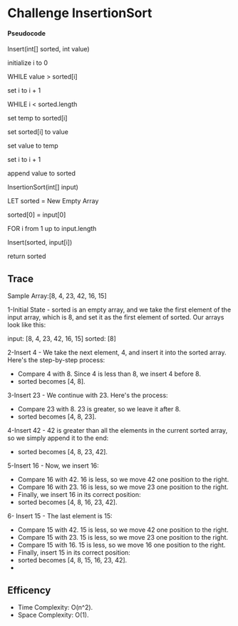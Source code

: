 # Challenge InsertionSort
#### Pseudocode
Insert(int[] sorted, int value)

initialize i to 0

WHILE value > sorted[i]

set i to i + 1

WHILE i < sorted.length

set temp to sorted[i]

set sorted[i] to value

set value to temp

set i to i + 1

append value to sorted

InsertionSort(int[] input)

LET sorted = New Empty Array

sorted[0] = input[0]

FOR i from 1 up to input.length

Insert(sorted, input[i])

return sorted

## Trace
Sample Array:[8, 4, 23, 42, 16, 15]

1-Initial State - sorted is an empty array, and we take the first element of the input array, which is 8, and set it as the first element of sorted. Our arrays look like this:

input: [8, 4, 23, 42, 16, 15]
sorted: [8]

2-Insert 4 - We take the next element, 4, and insert it into the sorted array. Here's the step-by-step process:

- Compare 4 with 8. Since 4 is less than 8, we insert 4 before 8.
- sorted becomes [4, 8].

3-Insert 23 - We continue with 23. Here's the process:

- Compare 23 with 8. 23 is greater, so we leave it after 8.
- sorted becomes [4, 8, 23].

4-Insert 42 - 42 is greater than all the elements in the current sorted array, so we simply append it to the end:

- sorted becomes [4, 8, 23, 42].

5-Insert 16 - Now, we insert 16:

- Compare 16 with 42. 16 is less, so we move 42 one position to the right.
- Compare 16 with 23. 16 is less, so we move 23 one position to the right.
- Finally, we insert 16 in its correct position:
- sorted becomes [4, 8, 16, 23, 42].

6- Insert 15 - The last element is 15:

- Compare 15 with 42. 15 is less, so we move 42 one position to the right.
- Compare 15 with 23. 15 is less, so we move 23 one position to the right.
- Compare 15 with 16. 15 is less, so we move 16 one position to the right.
- Finally, insert 15 in its correct position:
- sorted becomes [4, 8, 15, 16, 23, 42].
- 
## Efficency
- Time Complexity: O(n^2).
- Space Complexity: O(1).

